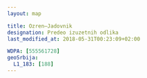 ```yaml
---
layout: map

title: Ozren–Jadovnik
designation: Predeo izuzetnih odlika
last_modified_at: 2018-05-31T00:23:09+02:00

WDPA: [555561728]
geoSrbija:
  L1_183: [188]
---
```

